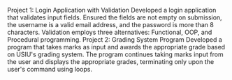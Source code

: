 Project 1: Login Application with Validation
Developed a login application that validates input fields. Ensured the fields are not empty on submission, the username is a valid email address, and the password is more than 8 characters. Validation employs three alternatives: Functional, OOP, and Procedural programming.
Project 2: Grading System Program
Developed a program that takes marks as input and awards the appropriate grade based on USIU's grading system. The program continues taking marks input from the user and displays the appropriate grades, terminating only upon the user's command using loops.
